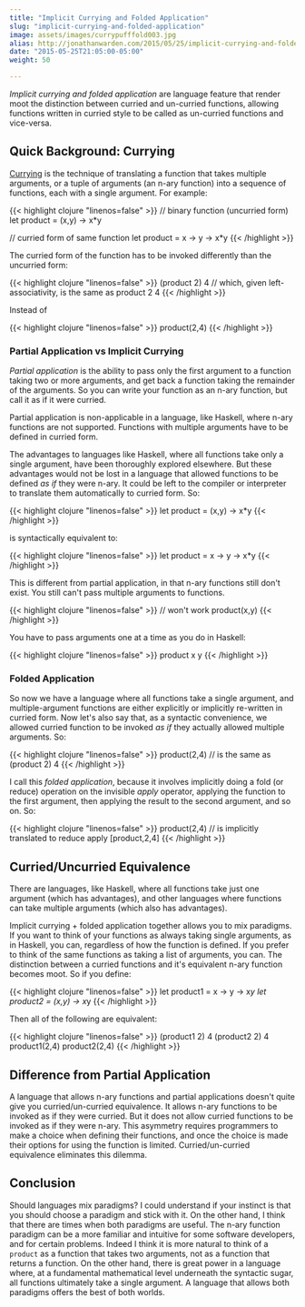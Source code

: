 ```yaml
---
title: "Implicit Currying and Folded Application"
slug: "implicit-currying-and-folded-application"
image: assets/images/currypufffold003.jpg
alias: http://jonathanwarden.com/2015/05/25/implicit-currying-and-folded-application/
date: "2015-05-25T21:05:00-05:00"
weight: 50

---
```


*Implicit currying and folded application* are language feature that render moot the distinction between curried and un-curried functions, allowing functions written in curried style to be called as un-curried functions and vice-versa.

## Quick Background: Currying

<a href="http://en.wikipedia.org/wiki/Currying">Currying</a> is the technique of translating a function that takes multiple arguments, or a tuple of arguments (an n-ary function) into a sequence of functions, each with a single argument.  For example:

{{< highlight clojure "linenos=false" >}}
// binary function (uncurried form)
let product = (x,y) -> x*y

// curried form of same function
let product = x -> y -> x*y
{{< /highlight >}}

The curried form of the function has to be invoked differently than the uncurried form:

{{< highlight clojure "linenos=false" >}}
(product 2) 4
// which, given left-associativity, is the same as
product 2 4
{{< /highlight >}}

Instead of

{{< highlight clojure "linenos=false" >}}
product(2,4)
{{< /highlight >}}


### Partial Application vs Implicit Currying

*Partial application* is the ability to pass only the first argument to a function taking two or more arguments, and get back a function taking the remainder of the arguments.  So you can write your function as an n-ary function, but call it as if it were curried.

Partial application is non-applicable in a language, like Haskell, where n-ary functions are not supported.  Functions with multiple arguments have to be defined in curried form.

The advantages to languages like Haskell, where all functions take only a single argument, have been thoroughly explored elsewhere. But these advantages would not be lost in a language that allowed functions to be defined *as if* they were n-ary.  It could be left to the compiler or interpreter to translate them automatically to curried form.  So:

{{< highlight clojure "linenos=false" >}}
let product = (x,y) -> x*y
{{< /highlight >}}

is syntactically equivalent to:

{{< highlight clojure "linenos=false" >}}
let product = x -> y -> x*y
{{< /highlight >}}

This is different from partial application, in that n-ary functions still don't exist.  You still can't pass multiple arguments to functions.

{{< highlight clojure "linenos=false" >}}
// won't work
product(x,y)
{{< /highlight >}}

You have to pass arguments one at a time as you do in Haskell:

{{< highlight clojure "linenos=false" >}}
product x y
{{< /highlight >}}


### Folded Application

So now we have a language where all functions take a single argument, and multiple-argument functions are either explicitly or implicitly re-written in curried form.  Now let's also say that, as a syntactic convenience, we allowed curried function to be invoked *as if* they actually allowed multiple arguments.  So:

{{< highlight clojure "linenos=false" >}}
 product(2,4)
 // is the same as
 (product 2) 4
{{< /highlight >}}

I call this *folded application*, because it involves implicitly doing a fold (or reduce) operation on the invisible *apply* operator, applying the function to the first argument, then applying the result to the second argument, and so on.  So:

{{< highlight clojure "linenos=false" >}}
product(2,4)
// is implicitly translated to
reduce apply [product,2,4]
{{< /highlight >}}


## Curried/Uncurried Equivalence

There are languages, like Haskell, where all functions take just one argument (which has advantages), and other languages where functions can take multiple arguments (which also has advantages).

Implicit currying + folded application together allows you to mix paradigms.  If you want to think of your functions as always taking single arguments, as in Haskell, you can, regardless of how the function is defined.  If you prefer to think of the same functions as taking a list of arguments, you can.  The distinction between a curried functions and it's equivalent n-ary function becomes moot.  So if you define:

{{< highlight clojure "linenos=false" >}}
let product1 = x -> y -> x*y
let product2 = (x,y) -> x*y
{{< /highlight >}}

Then all of the following are equivalent:

{{< highlight clojure "linenos=false" >}}
(product1 2) 4
(product2 2) 4
product1(2,4)
product2(2,4)
{{< /highlight >}}


## Difference from Partial Application

A language that allows n-ary functions and partial applications doesn't quite give you curried/un-curried equivalence.  It allows n-ary functions to be invoked as if they were curried.  But it does not allow curried functions to be invoked as if they were n-ary.  This asymmetry requires programmers to make a choice when defining their functions, and once the choice is made their options for using the function is limited.  Curried/un-curried equivalence eliminates this dilemma.

## Conclusion

Should languages mix paradigms?  I could understand if your instinct is that you should choose a paradigm and stick with it.  On the other hand, I think that there are times when both paradigms are useful.  The n-ary function paradigm can be a more familiar and intuitive for some software developers, and for certain problems.  Indeed I think it is more natural to think of a `product` as&nbsp;a function that takes two arguments, not as a function that returns a function.  On the other hand, there is great power in a language where, at a fundamental mathematical level underneath the syntactic sugar, all functions ultimately take a single argument.  A language that allows both paradigms offers the best of both worlds.